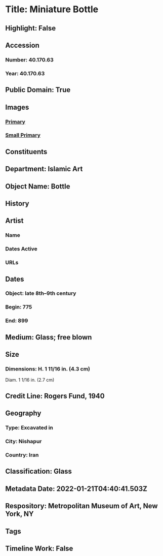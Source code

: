 # Title: Miniature Bottle
## Highlight: False
## Accession
### Number: 40.170.63
### Year: 40.170.63
## Public Domain: True
## Images
### [Primary](https://images.metmuseum.org/CRDImages/is/original/sf40-170-63a.jpg)
### [Small Primary](https://images.metmuseum.org/CRDImages/is/web-large/sf40-170-63a.jpg)
## Constituents
## Department: Islamic Art
## Object Name: Bottle
## History
## Artist
### Name
### Dates Active
### URLs
## Dates
### Object: late 8th–9th century
### Begin: 775
### End: 899
## Medium: Glass; free blown
## Size
### Dimensions: H. 1 11/16 in. (4.3 cm)
Diam. 1 1/16 in. (2.7 cm)
## Credit Line: Rogers Fund, 1940
## Geography
### Type: Excavated in
### City: Nishapur
### Country: Iran
## Classification: Glass
## Metadata Date: 2022-01-21T04:40:41.503Z
## Respository: Metropolitan Museum of Art, New York, NY
## Tags
## Timeline Work: False